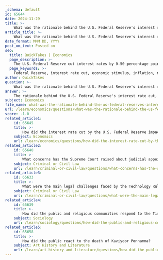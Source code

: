 ```yaml
---
_schema: default
id: 65644
date: 2024-11-29
title: >-
    What was the rationale behind the U.S. Federal Reserve's interest rate cut?
article_title: >-
    What was the rationale behind the U.S. Federal Reserve's interest rate cut?
date_format: MMM DD, YYYY
post_on_text: Posted on
seo:
  title: QuickTakes | Economics
  page_description: >-
    The U.S. Federal Reserve cut interest rates by 0.50 percentage points primarily to stimulate the economy in response to high inflation. This marks a shift from previous rate hikes, aimed at reducing costs for consumers and businesses while fostering economic growth.
  page_keywords: >-
    Federal Reserve, interest rate cut, economic stimulus, inflation, monetary policy, Jerome Powell, borrowing costs, consumer spending, investment, savers, economic growth
author: QuickTakes
question: >-
    What was the rationale behind the U.S. Federal Reserve's interest rate cut?
answer: >-
    The rationale behind the U.S. Federal Reserve's interest rate cut, which was a reduction of 0.50 percentage points, primarily aimed to stimulate the economy amid concerns about high inflation and its impact on consumers. This marked the first interest rate cut since March 2020, reflecting a significant shift in monetary policy after a prolonged period of rate hikes that had increased borrowing costs for various types of debt, including mortgages, credit cards, and car loans.\n\nFederal Reserve Chair Jerome Powell indicated that the decision was made to support the economy and the people it serves, suggesting that the cut was necessary to alleviate the financial burden on consumers facing high prices. The Fed's economic projections also indicated a median federal funds rate of 4.4% for 2024, which is about a 1 percentage point reduction from previous levels, signaling a more accommodative monetary policy moving forward.\n\nThe interest rate cut is expected to lower borrowing costs for businesses and consumers, potentially leading to increased spending and investment. However, it is important to note that while this move may decrease costs for borrowers, it could also result in lower returns for savers. The Fed's approach to future rate cuts will be evaluated on a meeting-by-meeting basis, depending on economic conditions, particularly inflation and labor market dynamics.\n\nOverall, the Fed's decision reflects a proactive stance to manage economic challenges and foster a more favorable environment for growth, especially as inflationary pressures begin to ease.
subject: Economics
file_name: what-was-the-rationale-behind-the-us-federal-reserves-interest-rate-cut.md
url: /learn/economics/questions/what-was-the-rationale-behind-the-us-federal-reserves-interest-rate-cut
score: -1.0
related_article1:
    id: 65645
    title: >-
        How did the interest rate cut by the U.S. Federal Reserve impact the global economy?
    subject: Economics
    url: /learn/economics/questions/how-did-the-interest-rate-cut-by-the-us-federal-reserve-impact-the-global-economy
related_article2:
    id: 65640
    title: >-
        What concerns has the Supreme Court raised about judicial appointments in India?
    subject: Criminal or Civil Law
    url: /learn/criminal-or-civil-law/questions/what-concerns-has-the-supreme-court-raised-about-judicial-appointments-in-india
related_article3:
    id: 65633
    title: >-
        What were the main legal challenges faced by the Technology Rules, 2023?
    subject: Criminal or Civil Law
    url: /learn/criminal-or-civil-law/questions/what-were-the-main-legal-challenges-faced-by-the-technology-rules-2023
related_article4:
    id: 65639
    title: >-
        How did the public and religious communities respond to the Tirupati Temple controversy?
    subject: Sociology
    url: /learn/sociology/questions/how-did-the-public-and-religious-communities-respond-to-the-tirupati-temple-controversy
related_article5:
    id: 65658
    title: >-
        How did the public react to the death of Kaviyoor Ponnamma?
    subject: Art History and Literature
    url: /learn/art-history-and-literature/questions/how-did-the-public-react-to-the-death-of-kaviyoor-ponnamma
---
```


&nbsp;